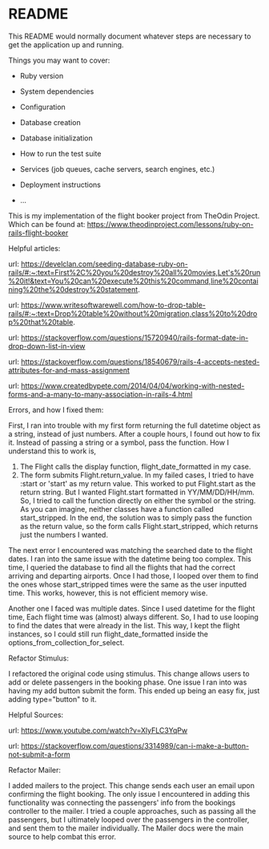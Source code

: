 # README

This README would normally document whatever steps are necessary to get the
application up and running.

Things you may want to cover:

* Ruby version

* System dependencies

* Configuration

* Database creation

* Database initialization

* How to run the test suite

* Services (job queues, cache servers, search engines, etc.)

* Deployment instructions

* ...

This is my implementation of the flight booker project from TheOdin Project. Which can be found at: https://www.theodinproject.com/lessons/ruby-on-rails-flight-booker


Helpful articles:

url: https://develclan.com/seeding-database-ruby-on-rails/#:~:text=First%2C%20you%20destroy%20all%20movies,Let's%20run%20it!&text=You%20can%20execute%20this%20command,line%20containing%20the%20destroy%20statement.

url: https://www.writesoftwarewell.com/how-to-drop-table-rails/#:~:text=Drop%20table%20without%20migration,class%20to%20drop%20that%20table.

url: https://stackoverflow.com/questions/15720940/rails-format-date-in-drop-down-list-in-view

url: https://stackoverflow.com/questions/18540679/rails-4-accepts-nested-attributes-for-and-mass-assignment

url: https://www.createdbypete.com/2014/04/04/working-with-nested-forms-and-a-many-to-many-association-in-rails-4.html


Errors, and how I fixed them:

First, I ran into trouble with my first form returning the full datetime object as a string, instead of just numbers. After a couple hours, I found out how to fix it.
Instead of passing a string or a symbol, pass the function. How I understand this to work is,
1. The Flight calls the display function, flight_date_formatted in my case.
2. The form submits Flight.return_value. In my failed cases, I tried to have :start or 'start' as my return value. This worked to put Flight.start as the return string. But I wanted Flight.start formatted in YY/MM/DD/HH/mm. So, I tried to call the function directly on either the symbol or the string. As you can imagine, neither classes have a function called start_stripped. In the end, the solution was to simply pass the function as the return value, so the form calls Flight.start_stripped, which returns just the numbers I wanted.


The next error I encountered was matching the searched date to the flight dates. I ran into the same issue with the datetime being too complex. This time, I queried the database to find all the flights that had the correct arriving and departing airports. Once I had those, I looped over them to find the ones whose start_stripped times were the same as the user inputted time. This works, however, this is not efficient memory wise.


Another one I faced was multiple dates. Since I used datetime for the flight time, Each flight time was (almost) always different. So, I had to use looping to find the dates that were already in the list. This way, I kept the flight instances, so I could still run flight_date_formatted inside the options_from_collection_for_select.


Refactor Stimulus:

I refactored the original code using stimulus. This change allows users to add or delete passengers in the booking phase. One issue I ran into was having my add button submit the form. This ended up being an easy fix, just adding type="button" to it.

Helpful Sources: 

url: https://www.youtube.com/watch?v=XlyFLC3YqPw

url: https://stackoverflow.com/questions/3314989/can-i-make-a-button-not-submit-a-form


Refactor Mailer:

I added mailers to the project. This change sends each user an email upon confirming the flight booking. The only issue I encountered in adding
this functionality was connecting the passengers' info from the bookings controller to the mailer. I tried a couple approaches, such as passing all the passengers, but I ultimately looped over the passengers in the controller, and sent them to the mailer individually. The Mailer docs were the main source to help combat this error.